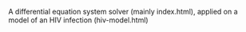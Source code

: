 A differential equation system solver (mainly index.html), applied on a model of an HIV infection (hiv-model.html)
